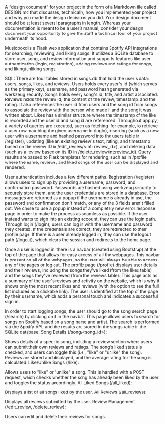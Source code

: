 A “design document” for your project in the form of a Markdown file called DESIGN.md that discusses, technically, how you implemented your project and why you made the design decisions you did. Your design document should be at least several paragraphs in length. Whereas your documentation is meant to be a user’s manual, consider your design document your opportunity to give the staff a technical tour of your project underneath its hood.

Musicboxd is a Flask web application that contains Spotify API integrations for searching, reviewing, and liking songs. It utilizes a SQLite database to store user, song, and review information and supports features like user authentication (login, registration), adding reviews and ratings for songs, and liking/unliking songs.

SQL: There are four tables stored in songs.db that hold the user's data: users, songs, likes, and reviews. Users holds every user's id (which serves as the primary key), username, and password hash generated via werkzeug.security. Songs holds every song's id, title, and artist associated. Reviews holds the review id, the content of the review, timestamp, and the rating. It also references the user id from users and the song id from songs to associate the review with the person who made it and the song it was written about. Likes has a similar structure where the timestamp of the like is recorded and the user id and song id are referenced. Throughout app.py, a variety of queries are executed, such as fetching (for example, to retrieve a user row matching the given username in /login), inserting (such as a new user with a username and hashed password into the users table in /register), updating (like an existing review's text, rating, and timestamp based on the review ID in /edit_review/<int: review_id>), and deleting data (such as a review based on its ID in /delete_review/<int:review_id>). Query results are passed to Flask templates for rendering, such as in /profile where the name, reviews, and liked songs of the user can be displayed and rendered.


User authentication includes a few different paths. Registration (/register) allows users to sign up by providing a username, password, and confirmation password. Passwords are hashed using werkzeug.security to securely store them, and the user credentials are stored in a database. Error messages are returned as a popup if the username is already in use, the password and confirmation don't match, or any of the 3 fields aren't filled out. We chose to use a popup instead of a completely new error response page in order to make the process as seamless as possible. If the user instead wants to sign into an existing account, they can use the login path. Through login (/login), users can log in with the username and password they created. If the credentials are correct, they are redirected to their profile page. If there is a user already logged in, they can use the logout path (/logout), which clears the session and redirects to the home page.

Once a user is logged in, there is a navbar (created using Bootstrap) at the top of the page that allows for easy access of all the webpages. This navbar is present on all of the webpages, so the user will always be able to access any of the pages or log out. The profile page (/profile) displays user details and their reviews, including the songs they've liked (from the likes table) and the songs they've reviewed (from the reviews table). This page acts as a summary of the user's reviews and activity on the website, which is why it shows only the most recent likes and reviews (with the option to see the full list included as a clickable link). The user is identified at the top of the page by their username, which adds a personal touch and indicates a successful sign in.

In order to start logging songs, the user should go to the song search page (/search) by clicking on it in the navbar. This page allows users to search for songs on Spotify based on a song name and artist. The search is performed via the Spotify API, and the results are stored in the songs table in the SQLite database. 
Song Details (/song/<song_id>):

Shows details of a specific song, including a review section where users can submit their own reviews and ratings.
The song's liked status is checked, and users can toggle this (i.e., "like" or "unlike" the song).
Reviews are stored and displayed, and the average rating for the song is calculated.
Like/Unlike Songs (/like):

Allows users to "like" or "unlike" a song. This is handled with a POST request, which checks whether the song has already been liked by the user and toggles the status accordingly.
All Liked Songs (/all_liked):

Displays a list of all songs liked by the user.
All Reviews (/all_reviews):

Displays all reviews submitted by the user.
Review Management (/edit_review, /delete_review):

Users can edit and delete their reviews for songs.
